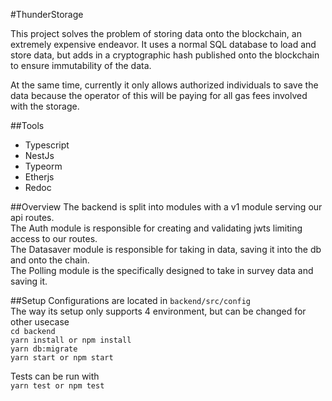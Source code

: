 #ThunderStorage

This project solves the problem of storing data onto the blockchain, 
an extremely expensive endeavor. It uses a normal SQL database to load 
and store data, but adds in a cryptographic hash published onto the blockchain
to ensure immutability of the data. 

At the same time, currently it only allows authorized individuals to save the data
because the operator of this will be paying for all gas fees involved with the 
storage. 

##Tools

- Typescript 
- NestJs
- Typeorm
- Etherjs
- Redoc

##Overview
The backend is split into modules with a v1 module serving our api routes.  
The Auth module is responsible for creating and validating jwts limiting access to our routes.  
The Datasaver module is responsible for taking in data, saving it into the db and onto the chain.  
The Polling module is the specifically designed to take in survey data and saving it.  


##Setup
Configurations are located in `backend/src/config`  
The way its setup only supports 4 environment, but can be changed for other usecase  
`cd backend`  
`yarn install or npm install`  
`yarn db:migrate`  
`yarn start or npm start`

Tests can be run with   
`yarn test or npm test`


